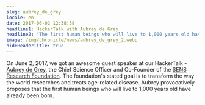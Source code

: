```yaml
---
slug: aubrey_de_grey
locale: en
date: 2017-06-02 12:38:38
headline1: HackerTalk with Aubrey de Grey
headline2: "The first human beings who will live to 1,000 years old have already been born"
image: /img/chronicle/news/aubrey_de_grey_2.webp
hideHeaderTitle: true
---
```


On June 2, 2017, we got an awesome guest speaker at our HackerTalk - [Aubrey de Grey](https://twitter.com/aubreydegrey?lang=de), the Chief Science Officer and Co-Founder of the [SENS Research Foundation](http://www.sens.org/). The foundation's stated goal is to transform the way the world researches and treats age-related disease. Aubrey provocatively proposes that the first human beings who will live to 1,000 years old have already been born.


